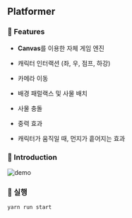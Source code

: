 ## Platformer

### 🦊 Features

- **Canvas**를 이용한 자체 게임 엔진

- 캐릭터 인터랙션 (좌, 우, 점프, 하강)

- 카메라 이동

- 배경 패럴랙스 및 사물 배치

- 사물 충돌

- 중력 효과

- 캐릭터가 움직일 때, 먼지가 흩어지는 효과

### 🍩 Introduction

![demo](https://github.com/user-attachments/assets/8ba5d89e-162a-44ee-a8ef-a1a967aba5ae)

### 👜 실행

```
yarn run start
```
